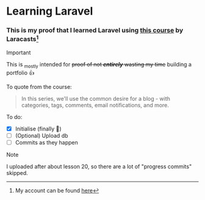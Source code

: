 # Learning Laravel
### This is my proof that I learned Laravel using [this course](https://laracasts.com/series/laravel-8-from-scratch/) by Laracasts[^1]
[^1]: My account can be found [here](https://laracasts.com/@Capacious_Mind)

> [!IMPORTANT]
> This is <sub>mostly</sub> intended for ~~proof of not ***entirely*** wasting my time~~ building a portfolio :+1:

To quote from the course:
> In this series, we'll use the common desire for a blog - with categories, tags, comments, email notifications, and more.


To do:
- [x] Initialise (finally :tada:)
- [ ] \(Optional) Upload db
- [ ] Commits as they happen

> [!NOTE]
> I uploaded after about lesson 20, so there are a lot of "progress commits" skipped.


